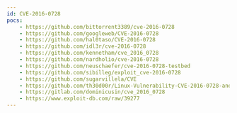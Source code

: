 ```yaml
---
id: CVE-2016-0728
pocs:
    - https://github.com/bittorrent3389/cve-2016-0728
    - https://github.com/googleweb/CVE-2016-0728
    - https://github.com/hal0taso/CVE-2016-0728
    - https://github.com/idl3r/cve-2016-0728
    - https://github.com/kennetham/cve_2016_0728
    - https://github.com/nardholio/cve-2016-0728
    - https://github.com/neuschaefer/cve-2016-0728-testbed
    - https://github.com/sibilleg/exploit_cve-2016-0728
    - https://github.com/sugarvillela/CVE
    - https://github.com/th30d00r/Linux-Vulnerability-CVE-2016-0728-and-Exploit
    - https://gitlab.com/dominicusin/cve_2016_0728
    - https://www.exploit-db.com/raw/39277
---
```

